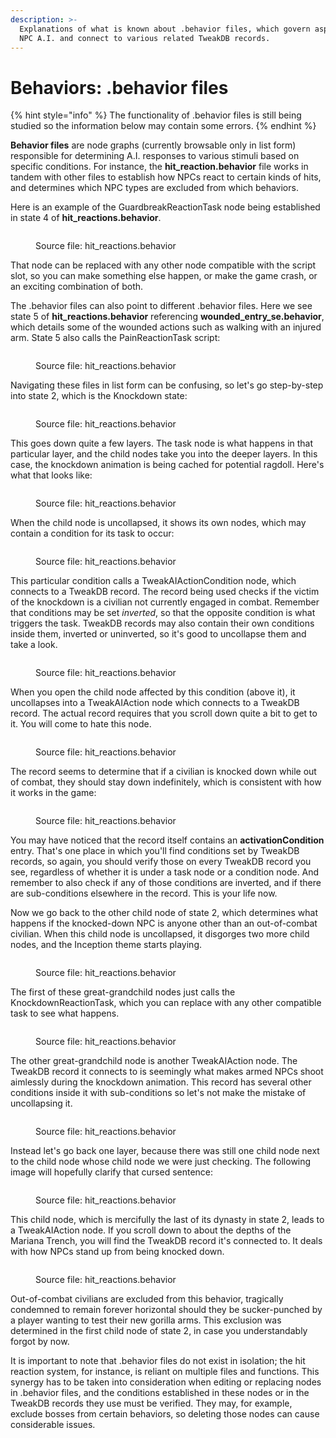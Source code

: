 ```yaml
---
description: >-
  Explanations of what is known about .behavior files, which govern aspects of
  NPC A.I. and connect to various related TweakDB records.
---
```


# Behaviors: .behavior files

{% hint style="info" %}
The functionality of .behavior files is still being studied so the information below may contain some errors.
{% endhint %}

**Behavior files** are node graphs (currently browsable only in list form) responsible for determining A.I. responses to various stimuli based on specific conditions. For instance, the **hit\_reaction.behavior** file works in tandem with other files to establish how NPCs react to certain kinds of hits, and determines which NPC types are excluded from which behaviors.

Here is an example of the GuardbreakReactionTask node being established in state 4 of **hit\_reactions.behavior**.

<figure><img src="../../../.gitbook/assets/Screenshot_139.png" alt=""><figcaption><p>Source file: hit_reactions.behavior</p></figcaption></figure>

That node can be replaced with any other node compatible with the script slot, so you can make something else happen, or make the game crash, or an exciting combination of both.

The .behavior files can also point to different .behavior files. Here we see state 5 of **hit\_reactions.behavior** referencing **wounded\_entry\_se.behavior**, which details some of the wounded actions such as walking with an injured arm. State 5 also calls the PainReactionTask script:

<figure><img src="../../../.gitbook/assets/Screenshot_140.png" alt=""><figcaption><p>Source file: hit_reactions.behavior</p></figcaption></figure>

Navigating these files in list form can be confusing, so let's go step-by-step into state 2, which is the Knockdown state:

<figure><img src="../../../.gitbook/assets/Screenshot_141.png" alt=""><figcaption><p>Source file: hit_reactions.behavior</p></figcaption></figure>

This goes down quite a few layers. The task node is what happens in that particular layer, and the child nodes take you into the deeper layers. In this case, the knockdown animation is being cached for potential ragdoll. Here's what that looks like:

<figure><img src="../../../.gitbook/assets/Screenshot_142 (2).png" alt=""><figcaption><p>Source file: hit_reactions.behavior</p></figcaption></figure>

When the child node is uncollapsed, it shows its own nodes, which may contain a condition for its task to occur:

<figure><img src="../../../.gitbook/assets/Screenshot_143 (1).png" alt=""><figcaption><p>Source file: hit_reactions.behavior</p></figcaption></figure>

This particular condition calls a TweakAIActionCondition node, which connects to a TweakDB record. The record being used checks if the victim of the knockdown is a civilian not currently engaged in combat. Remember that conditions may be set _inverted_, so that the opposite condition is what triggers the task. TweakDB records may also contain their own conditions inside them, inverted or uninverted, so it's good to uncollapse them and take a look.

<figure><img src="../../../.gitbook/assets/Screenshot_144 (1).png" alt=""><figcaption><p>Source file: hit_reactions.behavior</p></figcaption></figure>

When you open the child node affected by this condition (above it), it uncollapses into a TweakAIAction node which connects to a TweakDB record. The actual record requires that you scroll down quite a bit to get to it. You will come to hate this node.

<figure><img src="../../../.gitbook/assets/Screenshot_145.png" alt=""><figcaption><p>Source file: hit_reactions.behavior</p></figcaption></figure>

The record seems to determine that if a civilian is knocked down while out of combat, they should stay down indefinitely, which is consistent with how it works in the game:

<figure><img src="../../../.gitbook/assets/Screenshot_146.png" alt=""><figcaption><p>Source file: hit_reactions.behavior</p></figcaption></figure>

You may have noticed that the record itself contains an **activationCondition** entry. That's one place in which you'll find conditions set by TweakDB records, so again, you should verify those on every TweakDB record you see, regardless of whether it is under a task node or a condition node. And remember to also check if any of those conditions are inverted, and if there are sub-conditions elsewhere in the record. This is your life now.

Now we go back to the other child node of state 2, which determines what happens if the knocked-down NPC is anyone other than an out-of-combat civilian. When this child node is uncollapsed, it disgorges two more child nodes, and the Inception theme starts playing.

<figure><img src="../../../.gitbook/assets/Screenshot_147.png" alt=""><figcaption><p>Source file: hit_reactions.behavior</p></figcaption></figure>

The first of these great-grandchild nodes just calls the KnockdownReactionTask, which you can replace with any other compatible task to see what happens.

<figure><img src="../../../.gitbook/assets/Screenshot_151 (1).png" alt=""><figcaption><p>Source file: hit_reactions.behavior</p></figcaption></figure>

The other great-grandchild node is another TweakAIAction node. The TweakDB record it connects to is seemingly what makes armed NPCs shoot aimlessly during the knockdown animation. This record has several other conditions inside it with sub-conditions so let's not make the mistake of uncollapsing it.

<figure><img src="../../../.gitbook/assets/Screenshot_152 (1).png" alt=""><figcaption><p>Source file: hit_reactions.behavior</p></figcaption></figure>

Instead let's go back one layer, because there was still one child node next to the child node whose child node we were just checking. The following image will hopefully clarify that cursed sentence:

<figure><img src="../../../.gitbook/assets/Screenshot_153 (2).png" alt=""><figcaption><p>Source file: hit_reactions.behavior</p></figcaption></figure>

This child node, which is mercifully the last of its dynasty in state 2, leads to a TweakAIAction node. If you scroll down to about the depths of the Mariana Trench, you will find the TweakDB record it's connected to. It deals with how NPCs stand up from being knocked down.

<figure><img src="../../../.gitbook/assets/Screenshot_154 (1).png" alt=""><figcaption><p>Source file: hit_reactions.behavior</p></figcaption></figure>

Out-of-combat civilians are excluded from this behavior, tragically condemned to remain forever horizontal should they be sucker-punched by a player wanting to test their new gorilla arms. This exclusion was determined in the first child node of state 2, in case you understandably forgot by now.

It is important to note that .behavior files do not exist in isolation; the hit reaction system, for instance, is reliant on multiple files and functions. This synergy has to be taken into consideration when editing or replacing nodes in .behavior files, and the conditions established in these nodes or in the TweakDB records they use must be verified. They may, for example, exclude bosses from certain behaviors, so deleting those nodes can cause considerable issues.
